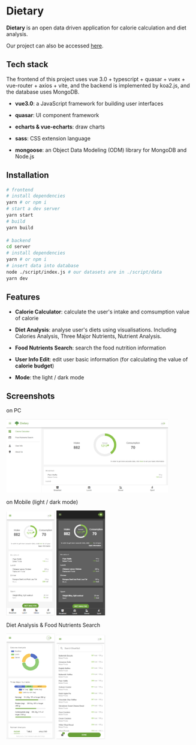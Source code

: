 # Dietary

**Dietary** is an open data driven application for calorie calculation and diet analysis.

Our project can also be accessed [here](https://dietaryy.herokuapp.com/).

## Tech stack

The frontend of this project uses vue 3.0 + typescript + quasar + vuex + vue-router + axios + vite, and the backend is implemented by koa2.js, and the database uses MongoDB.

+ **vue3.0**: a JavaScript framework for building user interfaces

+ **quasar**: UI component framework

+ **echarts & vue-echarts**: draw charts

+ **sass**: CSS extension language

+ **mongoose**: an Object Data Modeling (ODM) library for MongoDB and Node.js

## Installation

```bash
# frontend
# install dependencies
yarn # or npm i
# start a dev server
yarn start
# build
yarn build

# backend
cd server
# install dependencies
yarn # or npm i
# insert data into database
node ./script/index.js # our datasets are in ./script/data
yarn dev
```

## Features

+ **Calorie Calculator**: calculate the user's intake and comsumption value of calorie

+ **Diet Analysis**: analyse user's diets using visualisations. Including Calories Analysis, Three Major Nutrients, Nutrient Analysis.

+ **Food Nutrients Search**: search the food nutrition information

+ **User Info Edit**: edit user basic information (for calculating the value of **calorie budget**)

+ **Mode**: the light / dark mode

## Screenshots

on PC

<img title="" src="https://github.com/doublewhitee/Dietary/blob/main/screenshot/pc_1.PNG?raw=true" alt="img" data-align="inline" width="432">

on Mobile (light / dark mode)

<img title="" src="https://github.com/doublewhitee/Dietary/blob/main/screenshot/mobile_1.PNG?raw=true" alt="img" width="130" data-align="inline">     <img src="https://github.com/doublewhitee/Dietary/blob/main/screenshot/mobile_2.PNG?raw=true" title="" alt="img" width="130">

Diet Analysis & Food Nutrients Search

<img title="" src="https://github.com/doublewhitee/Dietary/blob/main/screenshot/mobile_3.PNG?raw=true" alt="img" width="130" data-align="inline">     <img src="https://github.com/doublewhitee/Dietary/blob/main/screenshot/mobile_4.PNG?raw=truee" title="" alt="img" width="130">
